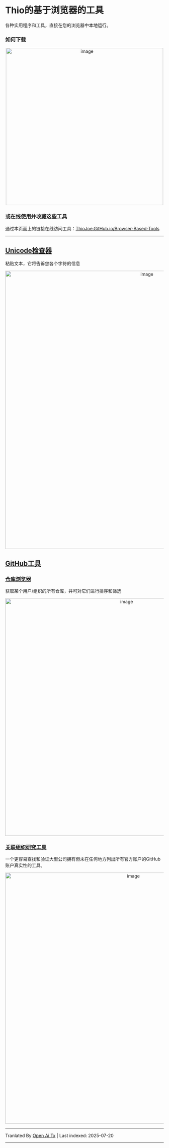 ﻿
# Thio的基于浏览器的工具
各种实用程序和工具，直接在您的浏览器中本地运行。

### 如何下载
<p align="center"><img width="500" alt="image" src="https://github.com/user-attachments/assets/a2f8c398-664d-4b89-81e8-d5ffc9e8d472" /></p>

### 或在线使用并收藏这些工具
通过本页面上的链接在线访问工具：[ThioJoe.GitHub.io/Browser-Based-Tools](https://thiojoe.github.io/Browser-Based-Tools/)

-------------


## [Unicode检查器](https://raw.githubusercontent.com/ThioJoe/Browser-Based-Tools/main/Tools/Unicode%20Inspector/Unicode%20Inspector.html)
粘贴文本，它将告诉您各个字符的信息
<p align="center">
<img width="885" alt="image" src="https://github.com/user-attachments/assets/53eb55a9-7ca0-4941-9b47-8a27d23b4be2" />
</p>

## [GitHub工具](Tools/GitHub%20Tools)

### [仓库浏览器](https://raw.githubusercontent.com/ThioJoe/Browser-Based-Tools/main/Tools/GitHub%20Tools/Repo%20Explorer.html)
获取某个用户/组织的所有仓库，并可对它们进行排序和筛选
<p align="center"><img width="756" alt="image" src="https://github.com/user-attachments/assets/eb9c481b-f3f8-4e8c-bc28-daa58c02260d" /></p>

### [关联组织研究工具](https://raw.githubusercontent.com/ThioJoe/Browser-Based-Tools/main/Tools/GitHub%20Tools/Associated%20Organization%20Research%20Tool.html)
一个更容易查找和验证大型公司拥有但未在任何地方列出所有官方账户的GitHub账户真实性的工具。
<p align="center"><img width="799" alt="image" src="https://github.com/user-attachments/assets/69226a1a-7d6a-40bb-bec5-46cc7afeb918" /></p>





---

Tranlated By [Open Ai Tx](https://github.com/OpenAiTx/OpenAiTx) | Last indexed: 2025-07-20

---